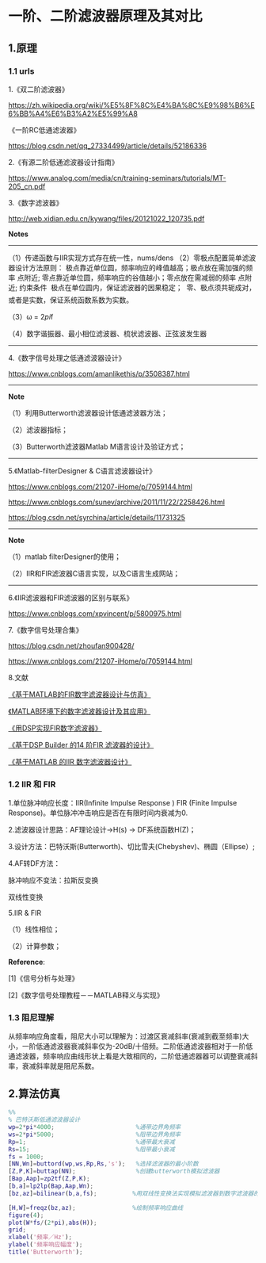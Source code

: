 # 一阶、二阶滤波器原理及其对比

## 1.原理

### 1.1 urls

1.《双二阶滤波器》

<https://zh.wikipedia.org/wiki/%E5%8F%8C%E4%BA%8C%E9%98%B6%E6%BB%A4%E6%B3%A2%E5%99%A8>

《一阶RC低通滤波器》

<https://blog.csdn.net/qq_27334499/article/details/52186336>

2.《有源二阶低通滤波器设计指南》

<https://www.analog.com/media/cn/training-seminars/tutorials/MT-205_cn.pdf> 

3.《数字滤波器》

<http://web.xidian.edu.cn/kywang/files/20121022_120735.pdf>

**Notes**

---

（1）传递函数与IIR实现方式存在统一性，nums/dens
（2）零极点配置简单滤波器设计方法原则：
		极点靠近单位圆，频率响应的峰值越高；极点放在需加强的频率
		点附近;
		零点靠近单位圆，频率响应的谷值越小；零点放在需减弱的频率
		点附近;
		约束条件
		 极点在单位圆内，保证滤波器的因果稳定；
		 零、极点须共轭成对，或者是实数，保证系统函数系数为实数。

（3）ω = 2*pi*f

（4）数字谐振器、最小相位滤波器、梳状滤波器、正弦波发生器

---



4.《数字信号处理之低通滤波器设计》

https://www.cnblogs.com/amanlikethis/p/3508387.html

---

**Note**

（1）利用Butterworth滤波器设计低通滤波器方法；

（2）滤波器指标；

（3）Butterworth滤波器Matlab M语言设计及验证方式；

---

5.《Matlab-filterDesigner & C语言滤波器设计》

<https://www.cnblogs.com/21207-iHome/p/7059144.html>

<https://www.cnblogs.com/sunev/archive/2011/11/22/2258426.html>

https://blog.csdn.net/syrchina/article/details/11731325

---

**Note**

（1）matlab filterDesigner的使用；

（2）IIR和FIR滤波器C语言实现，以及C语言生成网站；

---



6.《IIR滤波器和FIR滤波器的区别与联系》

<https://www.cnblogs.com/xpvincent/p/5800975.html>

7.《数字信号处理合集》

<https://blog.csdn.net/zhoufan900428/>

<https://www.cnblogs.com/21207-iHome/p/7059144.html>

8.文献

[《基于MATLAB的FIR数字滤波器设计与仿真》](http://d.wanfangdata.com.cn/Periodical/dzcljs201011017)

[《MATLAB环境下的数字滤波器设计及其应用》](http://cdmd.cnki.com.cn/Article/CDMD-10285-2002120612.htm)

[《用DSP实现FIR数字滤波器》](<http://www.cnki.com.cn/Article/CJFD2000-WYWT200002012.htm>)

[《基于DSP Builder 的14 阶FIR 滤波器的设计》](http://www.cnki.com.cn/Article/CJFDTEMP-XDDJ200721062.htm)

[《基于MATLAB 的IIR 数字滤波器设计》](http://www.cnki.com.cn/Article/CJFDTotal-YYSF200703011.htm)





### 1.2 IIR 和 FIR

1.单位脉冲响应长度：IIR(Infinite Impulse Response )  FIR (Finite Impulse Response)。单位脉冲冲击响应是否在有限时间内衰减为0.

2.滤波器设计思路：AF理论设计→H(s) → DF系统函数H(Z)；

3.设计方法：巴特沃斯(Butterworth)、切比雪夫(Chebyshev)、椭圆（Ellipse）;

4.AF转DF方法：

脉冲响应不变法：拉斯反变换

双线性变换

5.IIR & FIR

（1）线性相位；

（2）计算参数；



**Reference**: 

[1]《信号分析与处理》

[2]《数字信号处理教程－－MATLAB释义与实现》

### 1.3 阻尼理解

从频率响应角度看，阻尼大小可以理解为：过渡区衰减斜率(衰减到截至频率)大小，一阶低通滤波器衰减斜率仅为-20dB/十倍频。二阶低通滤波器相对于一阶低通滤波器，频率响应曲线形状上看是大致相同的，二阶低通滤器器可以调整衰减斜率，衰减斜率就是阻尼系数。

## 2.算法仿真

```matlab
%% 
% 巴特沃斯低通滤波器设计 
wp=2*pi*4000;                       %通带边界角频率
ws=2*pi*5000;                       %阻带边界角频率
Rp=1;                               %通带最大衰减
Rs=15;                              %阻带最小衰减
fs = 1000;
[NN,Wn]=buttord(wp,ws,Rp,Rs,'s');   %选择滤波器的最小阶数
[Z,P,K]=buttap(NN);                 %创建butterworth模拟滤波器
[Bap,Aap]=zp2tf(Z,P,K);
[b,a]=lp2lp(Bap,Aap,Wn);   
[bz,az]=bilinear(b,a,fs);          %用双线性变换法实现模拟滤波器到数字滤波器的转换

[H,W]=freqz(bz,az);                %绘制频率响应曲线
figure(4);
plot(W*fs/(2*pi),abs(H));
grid;
xlabel('频率／Hz');
ylabel('频率响应幅度');
title('Butterworth');
```

